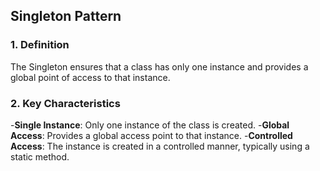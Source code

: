 ## Singleton Pattern

### 1. Definition
The Singleton ensures that a class has only one instance and provides a global point of access to that instance.

### 2. Key Characteristics
-**Single Instance**: Only one instance of the class is created.
-**Global Access**: Provides a global access point to that instance.
-**Controlled Access**: The instance is created in a controlled manner, typically using a static method.

